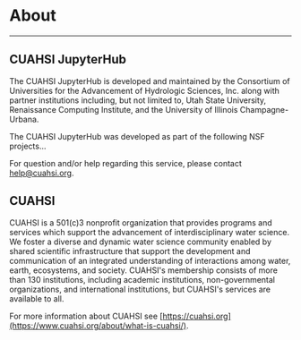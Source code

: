 # About
---

## CUAHSI JupyterHub

The CUAHSI JupyterHub is developed and maintained by the Consortium of Universities for the Advancement of Hydrologic Sciences, Inc. along with partner institutions including, but not limited to, Utah State University, Renaissance Computing Institute, and the University of Illinois Champagne-Urbana.

The CUAHSI JupyterHub was developed as part of the following NSF projects...

For question and/or help regarding this service, please contact [help@cuahsi.org](mailto:help@cuahsi.org).

## CUAHSI

CUAHSI is a 501(c)3 nonprofit organization that provides programs and services which support the advancement of interdisciplinary water science. We foster a diverse and dynamic water science community enabled by shared scientific infrastructure that support the development and communication of an integrated understanding of interactions among water, earth, ecosystems, and society. CUAHSI's membership consists of more than 130 institutions, including academic institutions, non-governmental organizations, and international institutions, but CUAHSI's services are available to all.

For more information about CUAHSI see [https://cuahsi.org](https://www.cuahsi.org/about/what-is-cuahsi/).
